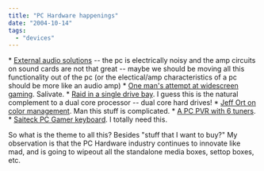 ```yaml
---
title: "PC Hardware happenings"
date: "2004-10-14"
tags: 
  - "devices"
---
```


\* [External audio solutions](http://www.extremetech.com/article2/0,1558,1649936,00.asp?kc=ETRSS02129TX1K0000532) -- the pc is electrically noisy and the amp circuits on sound cards are not that great -- maybe we should be moving all this functionality out of the pc (or the electical/amp characteristics of a pc should be more like an audio amp) \* [One man's attempt at widescreen gaming](http://www.furrygoat.com/PermaLink.aspx?guid=8c3c851f-00a1-4f9d-abde-56b50f5d5da5). Salivate. \* [Raid in a single drive bay](http://www.gizmodo.com/archives/raid1-in-single-35-drive-bay-022386.php). I guess this is the natural complement to a dual core processor -- dual core hard drives! \* [Jeff Ort on color management](http://www.ortfamily.com/archive/2004/10/color_managemen.html#more). Man this stuff is complicated. \* [A PC PVR with 6 tuners](http://www.internet-nexus.com/2004_10_03_archive.htm#109733481713902509). \* [Saiteck PC Gamer keyboard](http://www.gizmodo.com/archives/saitek-pc-gamers-keyboard-023324.php). I totally need this.

So what is the theme to all this? Besides "stuff that I want to buy?" My observation is that the PC Hardware industry continues to innovate like mad, and is going to wipeout all the standalone media boxes, settop boxes, etc.
